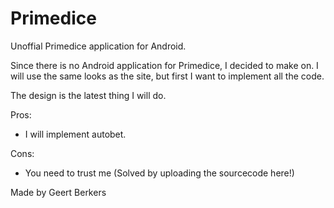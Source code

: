 # Primedice
Unoffial Primedice application for Android. 

Since there is no Android application for Primedice, I decided to make on.
I will use the same looks as the site, but first I want to implement all the code.

The design is the latest thing I will do.

Pros:
- I will implement autobet.

Cons:
- You need to trust me (Solved by uploading the sourcecode here!)

Made by Geert Berkers
